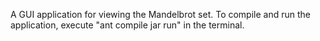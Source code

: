 A GUI application for viewing the Mandelbrot set.  To compile and run the application, execute "ant compile jar run" in the terminal.
